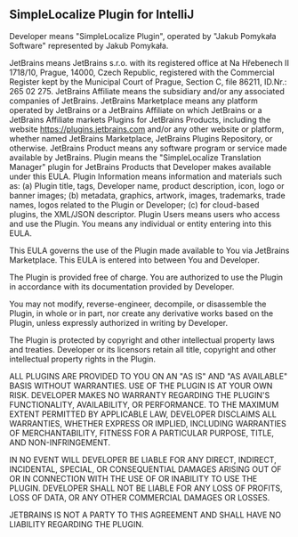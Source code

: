 ## SimpleLocalize Plugin for IntelliJ

Developer means "SimpleLocalize Plugin", operated by "Jakub Pomykała Software" represented by Jakub Pomykała.

JetBrains means JetBrains s.r.o. with its registered office at Na Hřebenech II 1718/10, Prague, 14000, Czech Republic, registered with the Commercial Register kept by the Municipal Court of Prague, Section C, file 86211, ID.Nr.: 265 02 275.
JetBrains Affiliate means the subsidiary and/or any associated companies of JetBrains.
JetBrains Marketplace means any platform operated by JetBrains or a JetBrains Affiliate on which JetBrains or a JetBrains Affiliate markets Plugins for JetBrains Products, including the website https://plugins.jetbrains.com and/or any other website or platform, whether named JetBrains Marketplace, JetBrains Plugins Repository, or otherwise.
JetBrains Product means any software program or service made available by JetBrains.
Plugin means the "SimpleLocalize Translation Manager" plugin for JetBrains Products that Developer makes available under this EULA.
Plugin Information means information and materials such as: (a) Plugin title, tags, Developer name, product description, icon, logo or banner images; (b) metadata, graphics, artwork, images, trademarks, trade names, logos related to the Plugin or Developer; (c) for cloud-based plugins, the XML/JSON descriptor.
Plugin Users means users who access and use the Plugin.
You means any individual or entity entering into this EULA.


This EULA governs the use of the Plugin made available to You via JetBrains Marketplace. This EULA is entered into between You and Developer.


The Plugin is provided free of charge.
You are authorized to use the Plugin in accordance with its documentation provided by Developer.


You may not modify, reverse-engineer, decompile, or disassemble the Plugin, in whole or in part, nor create any derivative works based on the Plugin, unless expressly authorized in writing by Developer.


The Plugin is protected by copyright and other intellectual property laws and treaties. Developer or its licensors retain all title, copyright and other intellectual property rights in the Plugin.


ALL PLUGINS ARE PROVIDED TO YOU ON AN "AS IS" AND "AS AVAILABLE" BASIS WITHOUT WARRANTIES. USE OF THE PLUGIN IS AT YOUR OWN RISK. DEVELOPER MAKES NO WARRANTY REGARDING THE PLUGIN'S FUNCTIONALITY, AVAILABILITY, OR PERFORMANCE. TO THE MAXIMUM EXTENT PERMITTED BY APPLICABLE LAW, DEVELOPER DISCLAIMS ALL WARRANTIES, WHETHER EXPRESS OR IMPLIED, INCLUDING WARRANTIES OF MERCHANTABILITY, FITNESS FOR A PARTICULAR PURPOSE, TITLE, AND NON-INFRINGEMENT.


IN NO EVENT WILL DEVELOPER BE LIABLE FOR ANY DIRECT, INDIRECT, INCIDENTAL, SPECIAL, OR CONSEQUENTIAL DAMAGES ARISING OUT OF OR IN CONNECTION WITH THE USE OF OR INABILITY TO USE THE PLUGIN. DEVELOPER SHALL NOT BE LIABLE FOR ANY LOSS OF PROFITS, LOSS OF DATA, OR ANY OTHER COMMERCIAL DAMAGES OR LOSSES.


JETBRAINS IS NOT A PARTY TO THIS AGREEMENT AND SHALL HAVE NO LIABILITY REGARDING THE PLUGIN.
